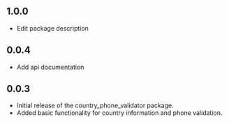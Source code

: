 ## 1.0.0
- Edit package description
## 0.0.4
- Add api documentation
## 0.0.3
- Initial release of the country_phone_validator package.
- Added basic functionality for country information and phone validation.